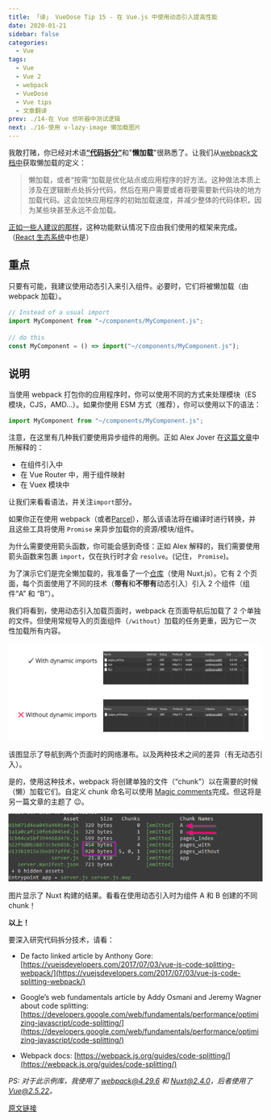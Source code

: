 ```yaml
---
title: 「译」 VueDose Tip 15 - 在 Vue.js 中使用动态引入提高性能
date: 2020-01-21
sidebar: false
categories:
  - Vue
tags:
  - Vue
  - Vue 2
  - webpack
  - VueDose
  - Vue tips
  - 文章翻译
prev: ./14-在 Vue 侦听器中测试逻辑
next: ./16-使用 v-lazy-image 懒加载图片
---
```


我敢打赌，你已经对术语[**“代码拆分”**](https://webpack.js.org/guides/code-splitting/)和"**懒加载**"很熟悉了。让我们从[webpack文档中](https://webpack.js.org/guides/lazy-loading)获取懒加载的定义：

> 懒加载，或者“按需“加载是优化站点或应用程序的好方法。这种做法本质上涉及在逻辑断点处拆分代码，然后在用户需要或者将要需要新代码块的地方加载代码。这会加快应用程序的初始加载速度，并减少整体的代码体积，因为某些块甚至永远不会加载。

[正如一些人建议的那样](https://twitter.com/slightlylate/status/1018880523446337536)，这种功能默认情况下应由我们使用的框架来完成。（[React 生态系统](https://twitter.com/slightlylate/status/1031934342132461568)中也是）

## 重点

只要有可能，我建议使用动态引入来引入组件。必要时，它们将被懒加载（由 webpack 加载）。

```js
// Instead of a usual import
import MyComponent from "~/components/MyComponent.js";

// do this
const MyComponent = () => import("~/components/MyComponent.js");
```

## 说明

当使用 webpack 打包你的应用程序时，你可以使用不同的方式来处理模块（ES 模块，CJS，AMD...）。如果你使用 ESM 方式（推荐），你可以使用以下的语法：

```js
import MyComponent from "~/components/MyComponent.js";
```

注意，在这里有几种我们要使用异步组件的用例。正如 Alex Jover 在[这篇文章](https://alexjover.com/blog/lazy-load-in-vue-using-webpack-s-code-splitting/)中所解释的：

- 在组件引入中
- 在 Vue Router 中，用于组件映射
- 在 Vuex 模块中

让我们来看看语法，并关注`import`部分。

如果你正在使用 webpack（或者[Parcel](https://parceljs.org/)），那么该语法将在编译时进行转换，并且这些工具将使用 `Promise` 来异步加载你的资源/模块/组件。

为什么需要使用箭头函数，你可能会感到奇怪：正如 Alex 解释的，我们需要使用箭头函数来包裹 `import`，仅在执行时才会 `resolve`。(记住， `Promise`)。

为了演示它们是完全懒加载的，我准备了一个[仓库](https://github.com/gangsthub/dynamic-imports-example)（使用 Nuxt.js）。它有 2 个页面，每个页面使用了不同的技术（**带有**和**不带有**动态引入）引入 2 个组件（组件“A” 和 “B”）。

我们将看到，使用动态引入加载页面时，webpack 在页面导航后加载了 2 个单独的文件。但使用常规导入的页面组件（`/without`）加载的任务更重，因为它一次性加载所有内容。

![dynamic_import_network](./images/dynamic_import_network.png)

该图显示了导航到两个页面时的网络瀑布。以及两种技术之间的差异（有无动态引入）。

是的，使用这种技术，webpack 将创建单独的文件（“chunk”）以在需要的时候（懒）加载它们。自定义 chunk 命名可以使用 [Magic comments](https://webpack.js.org/api/module-methods/#magic-comments)完成。但这将是另一篇文章的主题了 😉。

![dynamic_import_chunks](./images/dynamic_import_chunks.png)

图片显示了 Nuxt 构建的结果。看看在使用动态引入时为组件 A 和 B 创建的不同 chunk！

**以上！**

要深入研究代码拆分技术，请看：

- De facto linked article by Anthony Gore: [https://vuejsdevelopers.com/2017/07/03/vue-js-code-splitting-webpack/](https://vuejsdevelopers.com/2017/07/03/vue-js-code-splitting-webpack/)

- Google’s web fundamentals article by Addy Osmani and Jeremy Wagner about code splitting: [https://developers.google.com/web/fundamentals/performance/optimizing-javascript/code-splitting/](https://developers.google.com/web/fundamentals/performance/optimizing-javascript/code-splitting/)

- Webpack docs: [https://webpack.js.org/guides/code-splitting/](https://webpack.js.org/guides/code-splitting/)

*PS: 对于此示例库，我使用了 webpack@4.29.6 和 Nuxt@2.4.0，后者使用了 Vue@2.5.22。*

[原文链接](https://vuedose.tips/tips/dynamic-imports-in-vue-js-for-better-performance)
